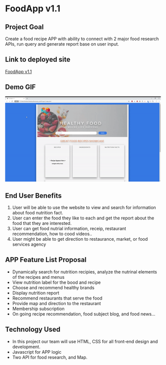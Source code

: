 # FoodApp v1.1 

## Project Goal
Create a food recipe APP with ability to connect with 2 major food research APIs, run query and generate report base on user input.

## Link to deployed site
[FoodApp v1.1](https://homemadechowder.github.io/Project1/)

## Demo GIF

![Demo](/images/FoodApp_Demo.gif)

## End User Benefits
1. User will be able to use the website to view and search for information about food nutrition fact.
2. User can enter the food they like to each and get the report about the food that they are interested.
3. User can get food nutrial information, receip, restaurant recommendation, how to cood videos..
4. User might be able to get direction to restaurance, market, or food services agency

## APP Feature List Proposal
* Dynamically search for nutrition recipies, analyze the nutrinal elements of the recipes and menus
* View nutrition label for the bood and recipe
* Choose and recommend healthy brands
* Display nutrition report
* Recommend restaurants that serve the food
* Provide map and direction to the restaurant
* Membership subscription
* On going recipe recommendation, food subject blog, and food news...

## Technology Used
- In this project our team will use HTML, CSS for all front-end design and development.
- Javascript for APP logic
- Two API for food research, and Map.

